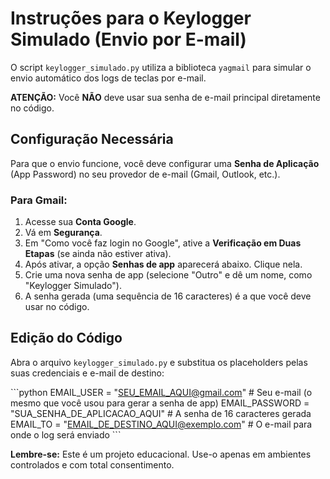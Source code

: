 # Instruções para o Keylogger Simulado (Envio por E-mail)

O script `keylogger_simulado.py` utiliza a biblioteca `yagmail` para simular o envio automático dos logs de teclas por e-mail.

**ATENÇÃO:** Você **NÃO** deve usar sua senha de e-mail principal diretamente no código.

## Configuração Necessária

Para que o envio funcione, você deve configurar uma **Senha de Aplicação** (App Password) no seu provedor de e-mail (Gmail, Outlook, etc.).

### Para Gmail:

1.  Acesse sua **Conta Google**.
2.  Vá em **Segurança**.
3.  Em "Como você faz login no Google", ative a **Verificação em Duas Etapas** (se ainda não estiver ativa).
4.  Após ativar, a opção **Senhas de app** aparecerá abaixo. Clique nela.
5.  Crie uma nova senha de app (selecione "Outro" e dê um nome, como "Keylogger Simulado").
6.  A senha gerada (uma sequência de 16 caracteres) é a que você deve usar no código.

## Edição do Código

Abra o arquivo `keylogger_simulado.py` e substitua os placeholders pelas suas credenciais e e-mail de destino:

\`\`\`python
EMAIL_USER = "SEU_EMAIL_AQUI@gmail.com"  # Seu e-mail (o mesmo que você usou para gerar a senha de app)
EMAIL_PASSWORD = "SUA_SENHA_DE_APLICACAO_AQUI" # A senha de 16 caracteres gerada
EMAIL_TO = "EMAIL_DE_DESTINO_AQUI@exemplo.com" # O e-mail para onde o log será enviado
\`\`\`

**Lembre-se:** Este é um projeto educacional. Use-o apenas em ambientes controlados e com total consentimento.
